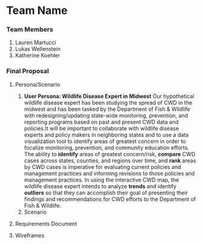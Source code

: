 # Team Name

### Team Members
1. Lauren Martucci
2. Lukas Wellenstein
3. Katherine Koehler

### Final Proposal
1. Persona/Scenario
    1. **User Persona: Wildlife Disease Expert in Midwest**
        Our hypothetical wildlife disease expert has been studying the spread of CWD in the midwest and has been tasked by the Department of Fish & Wildlife with redesigning/updating state-wide monitoring, prevention, and reporting programs based on past and present CWD data and policies.It will be important to collaborate with wildlife disease experts and policy makers in neighboring states and to use a data visualization tool to identify areas of greatest concern in order to focalize monitoring, prevention, and community education efforts. The ability to **identify** areas of greatest concern/risk, **compare** CWD cases across states, counties, and regions over time, and **rank** areas by CWD cases is imperative for evaluating current policies and management practices and informing revisions to those policies and management practices. In using the interactive CWD map, the wildlife disease expert intends to analyze **trends** and identify **outliers** so that they can accomplish their goal of presenting their findings and recommendations for CWD efforts to the Department of Fish & Wildlife.
    2. Scenario
2. Requirements Document

3. Wireframes






